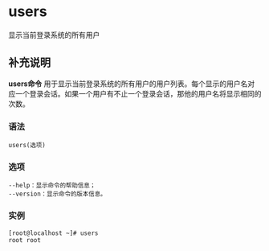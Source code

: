 users
===

显示当前登录系统的所有用户

## 补充说明

**users命令** 用于显示当前登录系统的所有用户的用户列表。每个显示的用户名对应一个登录会话。如果一个用户有不止一个登录会话，那他的用户名将显示相同的次数。

###  语法

```shell
users(选项)
```

###  选项

```shell
--help：显示命令的帮助信息；
--version：显示命令的版本信息。
```

###  实例

```shell
[root@localhost ~]# users
root root
```


